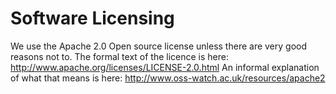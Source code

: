 # Software Licensing

We use the Apache 2.0 Open source license unless there are very good reasons not to.
The formal text of the licence is here: http://www.apache.org/licenses/LICENSE-2.0.html
An informal explanation of what that means is here: http://www.oss-watch.ac.uk/resources/apache2

